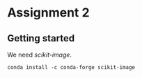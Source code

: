 # Assignment 2

## Getting started
We need *scikit-image*.

```
conda install -c conda-forge scikit-image
```
